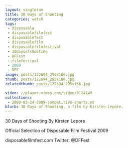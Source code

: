 ```yaml
---
layout: singleton
title: 30 Days of Shooting
categories: watch
tags:
 - disposable
 - disposablefilmfest
 - disposablefest
 - disposablefilm
 - disposablefilmfestival
 - 30daysofshooting
 - DFFest
 - filmfestival
 - 2009
 - DFF
image: posts/122694_295x166.jpg
thumb: posts/122694_295x166.jpg
relatedthumb: posts/122694_295x166.jpg

video: //player.vimeo.com/video/3124149
collections:
 - 2009-03-24-2009-competitive-shorts.md
blurb: 30 Days of Shooting, a film by Kirsten Lepore.
---
```


30 Days of Shooting
By Kirsten Lepore

Official Selection of Disposable Film Festival 2009

disposablefilmfest.com
Twitter: @DFFest